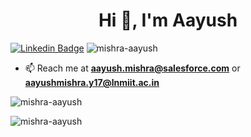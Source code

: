 <h1 align="center">Hi 👋, I'm Aayush</h1>

[![Linkedin Badge](https://img.shields.io/badge/-aayushmishra-blue?style=flat-square&logo=Linkedin&logoColor=white&link=https://www.linkedin.com/in/aayushmishra/)](https://www.linkedin.com/in/aayushmishra/) <img src="https://komarev.com/ghpvc/?username=mishra-aayush" alt="mishra-aayush" />

- 📫 Reach me at **aayush.mishra@salesforce.com** or **aayushmishra.y17@lnmiit.ac.in**

<p><img align="center" src="https://github-readme-stats.vercel.app/api?username=mishra-aayush&show_icons=true&count_private=true&theme=dark" alt="mishra-aayush" /></p>
<p><img align="center" src="https://github-readme-stats.vercel.app/api/top-langs/?username=mishra-aayush&&theme=dark&show_icons=true&layout=compact&langs_count=8&exclude_repo=Locus,TrainYourBrain" alt="mishra-aayush" /></p>
